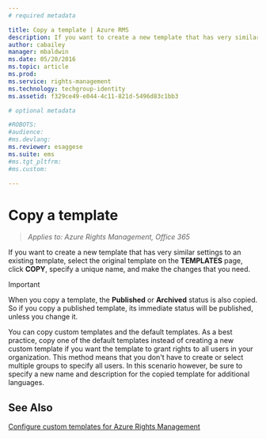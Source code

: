 ```yaml
---
# required metadata

title: Copy a template | Azure RMS
description: If you want to create a new template that has very similar settings to an existing template, select the original template on the TEMPLATES page, click COPY, specify a unique name, and make the changes that you need.
author: cabailey
manager: mbaldwin
ms.date: 05/20/2016
ms.topic: article
ms.prod:
ms.service: rights-management
ms.technology: techgroup-identity
ms.assetid: f329ce49-e044-4c11-821d-5496d83c1bb3

# optional metadata

#ROBOTS:
#audience:
#ms.devlang:
ms.reviewer: esaggese
ms.suite: ems
#ms.tgt_pltfrm:
#ms.custom:

---
```



# Copy a template

>*Applies to: Azure Rights Management, Office 365*

If you want to create a new template that has very similar settings to an existing template, select the original template on the **TEMPLATES** page, click **COPY**, specify a unique name, and make the changes that you need.

> [!IMPORTANT]
> When you copy a template, the **Published** or **Archived** status is also copied. So if you copy a published template, its immediate status will be published, unless you change it.

You can copy custom templates and the default templates. As a best practice, copy one of the default templates instead of creating a new custom template if you want the template to grant rights to all users in your organization. This method means that you don't have to create or select multiple groups to specify all users. In this scenario however, be sure to specify a new name and description for the copied template for additional languages.



## See Also
[Configure custom templates for Azure Rights Management](configure-custom-templates.md)